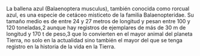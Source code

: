 La ballena azul (Balaenoptera musculus), también conocida como rorcual azul, es una especie de cetáceo
misticeto de la familia Balaenopteridae. Su tamaño medio es de entre 24 y 27 metros de longitud y pesan entre
100 y 120 toneladas,2​ aunque hay registros de ejemplares de más de 30 m de longitud y 170 t de peso,3​ que lo
convierten en el mayor animal del planeta Tierra, no solo en la actualidad sino también el mayor del que se
tenga registro en la historia de la vida en la Tierra.